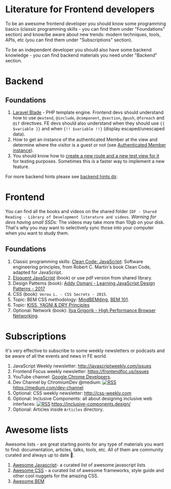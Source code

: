# Literature for Frontend developers

To be an awesome frontend developer you should know some programming basics (classic programming skills - you can find
them under "Foundations" section) and know/be aware about new trends: modern techniques, tools, APIs, etc (you can find
them under "Subscriptions" section).

To be an independent developer you should also have some backend knowledge - you can find backend materials you need
under "Backend" section.

# Backend

## Foundations

1.  [Laravel Blade](https://laravel.com/docs/master/blade) - PHP template engine. Frontend devs should understand how to
    use `@extend`, `@include`, `@component`, `@section`, `@push`, `@foreach` and `@if` directives. FE devs should also
    understand when they should use `{{ $variable }}` and when `{!! $variable !!}` (display escaped/unescaped data).
1.  How to get an instance of the authenticated Member at the view and determine where the visitor is a guest or not (see
    [Authenticated Member instance](/docs/code/backend/hints/authenticated-member-instance.md)).
1.  You should know how to
    [create a new route and a new test view for it](/docs/code/backend/hints/create-test-route.md) for testing purposes.
    Sometimes this is a faster way to implement a new feature.

For more backend hints please see [backend hints dir](/docs/code/backend/hints).

# Frontend

You can find all the books and videos on the shared folder `IDF - Shared Reading - Library of Development literature and videos`.
_Warning for devs having small SSDs:_ The videos may take more than 10gb on your disk. That's why
you may want to selectively sync those into your computer when you want to study them.

## Foundations

1.  Classic programming skills: [Clean Code: JavaScript](https://github.com/ryanmcdermott/clean-code-javascript):
    Software engineering principles, from Robert C. Martin's book Clean Code, adapted for JavaScript.
1.  [Eloquent JavaScript](http://eloquentjavascript.net/) (book) or use pdf version from shared library.
1.  Design Patterns (book):
    [Addy Osmani - Learning JavaScript Design Patterns - 2017](https://addyosmani.com/resources/essentialjsdesignpatterns/book/)
1.  CSS (book): `Verou L. - CSS Secrets - 2015`.
1.  Topic: BEM CSS methodology:
    [MindBEMding](https://csswizardry.com/2013/01/mindbemding-getting-your-head-round-bem-syntax/),
    [BEM 101](https://css-tricks.com/bem-101/).
1.  Topic:
    [KISS, YAGNI & DRY Principles](https://code.tutsplus.com/tutorials/3-key-software-principles-you-must-understand--net-25161)
1.  Optional: Network (book): [Ilya Grigorik - High Performance Browser Networking](https://hpbn.co/).

# Subscriptions

It's very effective to subscribe to some weekly newsletters or podcasts and be aware of all the events and news in FE
world.

1.  JavaScript Weekly newsletter: http://javascriptweekly.com/issues
1.  Frontend Focus weekly newsletter: https://frontendfoc.us/issues
1.  YouTube channel: [Google Chrome Developers](https://www.youtube.com/channel/UCnUYZLuoy1rq1aVMwx4aTzw).
1.  Dev Channel by ChromiumDev @medium:
    [![RSS](http://www.maldonadonoticias.com/beta/images/headers/rss-icon.gif)](https://medium.com/feed/dev-channel)
    https://medium.com/dev-channel
1.  Optional: CSS weekly newsletter: http://css-weekly.com
1.  Optional: Inclusive Components: all about designing inclusive web interfaces:
    [![RSS](http://www.maldonadonoticias.com/beta/images/headers/rss-icon.gif)](https://inclusive-components.design/rss/)
    https://inclusive-components.design/
1.  Optional: Articles inside `Articles` directory.

# Awesome lists

Awesome lists - are great starting points for any type of materials you want to find: documentation, articles, talks,
tools, etc. All of them are community curated and always up to date 🌲.

1.  [Awesome Javascript](https://github.com/sindresorhus/awesome)- a curated list of awesome javascript lists
1.  [Awesome CSS](https://github.com/sotayamashita/awesome-css) - a curated list of awesome frameworks, style guide and
    other cool nuggets for the amazing CSS.
1.  [Awesome BEM](https://github.com/getbem/awesome-bem)
